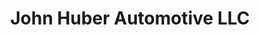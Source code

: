 ---
title: "John Huber Automotive LLC"
url: /new-holland/john-huber-automotive-llc/
shop: Autohaus
---